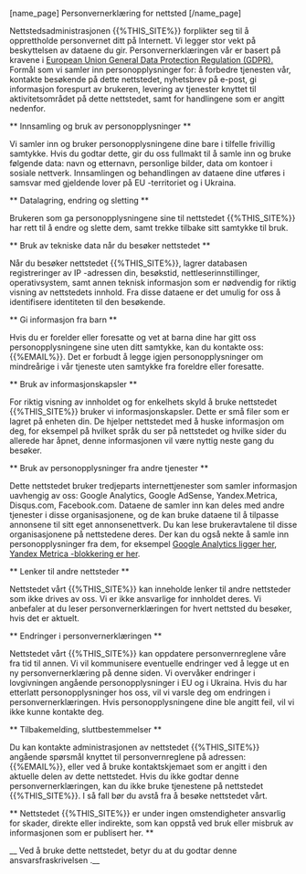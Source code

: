 [name_page] Personvernerklæring for nettsted [/name_page]

Nettstedsadministrasjonen {{%THIS_SITE%}} forplikter seg til å opprettholde personvernet ditt på Internett. Vi legger stor vekt på beskyttelsen av dataene du gir. Personvernerklæringen vår er basert på kravene i [European Union General Data Protection Regulation (GDPR).](https://ec.europa.eu/info/law/law-topic/data-protection_en) Formål som vi samler inn personopplysninger for: å forbedre tjenesten vår, kontakte besøkende på dette nettstedet, nyhetsbrev på e-post, gi informasjon forespurt av brukeren, levering av tjenester knyttet til aktivitetsområdet på dette nettstedet, samt for handlingene som er angitt nedenfor.

** Innsamling og bruk av personopplysninger **

Vi samler inn og bruker personopplysningene dine bare i tilfelle frivillig samtykke. Hvis du godtar dette, gir du oss fullmakt til å samle inn og bruke følgende data: navn og etternavn, personlige bilder, data om kontoer i sosiale nettverk. Innsamlingen og behandlingen av dataene dine utføres i samsvar med gjeldende lover på EU -territoriet og i Ukraina.

** Datalagring, endring og sletting **

Brukeren som ga personopplysningene sine til nettstedet {{%THIS_SITE%}} har rett til å endre og slette dem, samt trekke tilbake sitt samtykke til bruk.

** Bruk av tekniske data når du besøker nettstedet **

Når du besøker nettstedet {{%THIS_SITE%}}, lagrer databasen registreringer av IP -adressen din, besøkstid, nettleserinnstillinger, operativsystem, samt annen teknisk informasjon som er nødvendig for riktig visning av nettstedets innhold. Fra disse dataene er det umulig for oss å identifisere identiteten til den besøkende.

** Gi informasjon fra barn **

Hvis du er forelder eller foresatte og vet at barna dine har gitt oss personopplysningene sine uten ditt samtykke, kan du kontakte oss: {{%EMAIL%}}. Det er forbudt å legge igjen personopplysninger om mindreårige i vår tjeneste uten samtykke fra foreldre eller foresatte.

** Bruk av informasjonskapsler **

For riktig visning av innholdet og for enkelhets skyld å bruke nettstedet {{%THIS_SITE%}} bruker vi informasjonskapsler. Dette er små filer som er lagret på enheten din. De hjelper nettstedet med å huske informasjon om deg, for eksempel på hvilket språk du ser på nettstedet og hvilke sider du allerede har åpnet, denne informasjonen vil være nyttig neste gang du besøker.

** Bruk av personopplysninger fra andre tjenester **

Dette nettstedet bruker tredjeparts internettjenester som samler informasjon uavhengig av oss: Google Analytics, Google AdSense, Yandex.Metrica, Disqus.com, Facebook.com. Dataene de samler inn kan deles med andre tjenester i disse organisasjonene, og de kan bruke dataene til å tilpasse annonsene til sitt eget annonsenettverk. Du kan lese brukeravtalene til disse organisasjonene på nettstedene deres. Der kan du også nekte å samle inn personopplysninger fra dem, for eksempel [Google Analytics ligger her](https://tools.google.com/dlpage/gaoptout?hl=ru), [Yandex Metrica -blokkering er her]( https://yandex.ru/support/metrika/general/opt-out.html).

** Lenker til andre nettsteder **

Nettstedet vårt {{%THIS_SITE%}} kan inneholde lenker til andre nettsteder som ikke drives av oss. Vi er ikke ansvarlige for innholdet deres. Vi anbefaler at du leser personvernerklæringen for hvert nettsted du besøker, hvis det er aktuelt.

** Endringer i personvernerklæringen **

Nettstedet vårt {{%THIS_SITE%}} kan oppdatere personvernreglene våre fra tid til annen. Vi vil kommunisere eventuelle endringer ved å legge ut en ny personvernerklæring på denne siden. Vi overvåker endringer i lovgivningen angående personopplysninger i EU og i Ukraina. Hvis du har etterlatt personopplysninger hos oss, vil vi varsle deg om endringen i personvernerklæringen. Hvis personopplysningene dine ble angitt feil, vil vi ikke kunne kontakte deg.

** Tilbakemelding, sluttbestemmelser **

Du kan kontakte administrasjonen av nettstedet {{%THIS_SITE%}} angående spørsmål knyttet til personvernreglene på adressen: {{%EMAIL%}}, eller ved å bruke kontaktskjemaet som er angitt i den aktuelle delen av dette nettstedet. Hvis du ikke godtar denne personvernerklæringen, kan du ikke bruke tjenestene på nettstedet {{%THIS_SITE%}}. I så fall bør du avstå fra å besøke nettstedet vårt.

** Nettstedet {{%THIS_SITE%}} er under ingen omstendigheter ansvarlig for skader, direkte eller indirekte, som kan oppstå ved bruk eller misbruk av informasjonen som er publisert her. **

__ Ved å bruke dette nettstedet, betyr du at du godtar denne ansvarsfraskrivelsen .__
